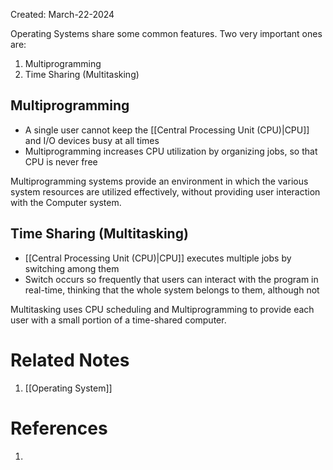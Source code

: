 Created: March-22-2024

Operating Systems share some common features. Two very important ones are:

1. Multiprogramming
2. Time Sharing (Multitasking)
## Multiprogramming

- A single user cannot keep the [[Central Processing Unit (CPU)|CPU]] and I/O devices busy at all times
- Multiprogramming increases CPU utilization by organizing jobs, so that CPU is never free

Multiprogramming systems provide an environment in which the various system resources are utilized effectively, without providing user interaction with the Computer system.
## Time Sharing (Multitasking)

- [[Central Processing Unit (CPU)|CPU]] executes multiple jobs by switching among them
- Switch occurs so frequently that users can interact with the program in real-time, thinking that the whole system belongs to them, although not

Multitasking uses CPU scheduling and Multiprogramming to provide each user with a small portion of a time-shared computer.
# Related Notes

1. [[Operating System]]
# References

1. 